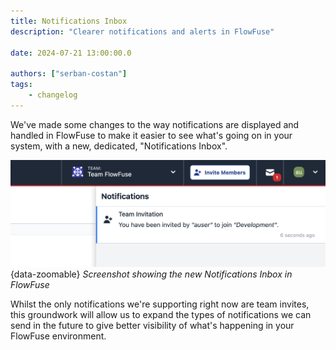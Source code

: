 ```yaml
---
title: Notifications Inbox
description: "Clearer notifications and alerts in FlowFuse"

date: 2024-07-21 13:00:00.0

authors: ["serban-costan"]
tags:
    - changelog
---
```


We've made some changes to the way notifications are displayed and handled in FlowFuse to make it easier to see what's going on in your system, with a new, dedicated, "Notifications Inbox".

![Screenshot showing the new Notifications Inbox in FlowFuse](./images/notifications-inbox.png){data-zoomable}
_Screenshot showing the new Notifications Inbox in FlowFuse_

Whilst the only notifications we're supporting right now are team invites, this groundwork will allow us to expand the types of notifications we can send in the future to give better visibility of what's happening in your FlowFuse environment.